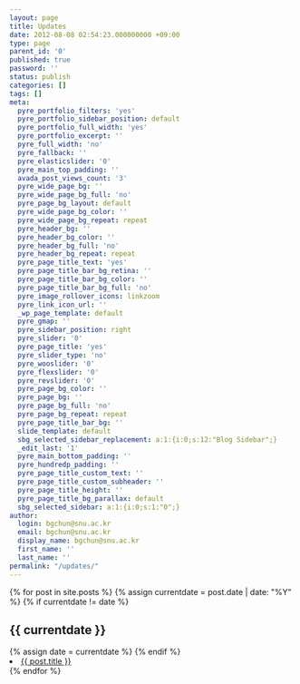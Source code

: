 ```yaml
---
layout: page
title: Updates
date: 2012-08-08 02:54:23.000000000 +09:00
type: page
parent_id: '0'
published: true
password: ''
status: publish
categories: []
tags: []
meta:
  pyre_portfolio_filters: 'yes'
  pyre_portfolio_sidebar_position: default
  pyre_portfolio_full_width: 'yes'
  pyre_portfolio_excerpt: ''
  pyre_full_width: 'no'
  pyre_fallback: ''
  pyre_elasticslider: '0'
  pyre_main_top_padding: ''
  avada_post_views_count: '3'
  pyre_wide_page_bg: ''
  pyre_wide_page_bg_full: 'no'
  pyre_page_bg_layout: default
  pyre_wide_page_bg_color: ''
  pyre_wide_page_bg_repeat: repeat
  pyre_header_bg: ''
  pyre_header_bg_color: ''
  pyre_header_bg_full: 'no'
  pyre_header_bg_repeat: repeat
  pyre_page_title_text: 'yes'
  pyre_page_title_bar_bg_retina: ''
  pyre_page_title_bar_bg_color: ''
  pyre_page_title_bar_bg_full: 'no'
  pyre_image_rollover_icons: linkzoom
  pyre_link_icon_url: ''
  _wp_page_template: default
  pyre_gmap: ''
  pyre_sidebar_position: right
  pyre_slider: '0'
  pyre_page_title: 'yes'
  pyre_slider_type: 'no'
  pyre_wooslider: '0'
  pyre_flexslider: '0'
  pyre_revslider: '0'
  pyre_page_bg_color: ''
  pyre_page_bg: ''
  pyre_page_bg_full: 'no'
  pyre_page_bg_repeat: repeat
  pyre_page_title_bar_bg: ''
  slide_template: default
  sbg_selected_sidebar_replacement: a:1:{i:0;s:12:"Blog Sidebar";}
  _edit_last: '1'
  pyre_main_bottom_padding: ''
  pyre_hundredp_padding: ''
  pyre_page_title_custom_text: ''
  pyre_page_title_custom_subheader: ''
  pyre_page_title_height: ''
  pyre_page_title_bg_parallax: default
  sbg_selected_sidebar: a:1:{i:0;s:1:"0";}
author:
  login: bgchun@snu.ac.kr
  email: bgchun@snu.ac.kr
  display_name: bgchun@snu.ac.kr
  first_name: ''
  last_name: ''
permalink: "/updates/"
---
```


<div>
{% for post in site.posts %}
  {% assign currentdate = post.date | date: "%Y" %}
  {% if currentdate != date %}
    <h2 id="y{{currentdate}}">{{ currentdate }}</h2>
    {% assign date = currentdate %}
  {% endif %}
    <li><a href="{{ post.url }}">{{ post.title }}</a></li>
{% endfor %}
</div>
